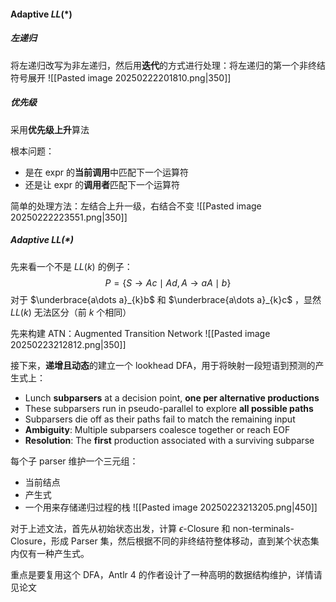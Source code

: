 




#### Adaptive $LL(*)$
##### 左递归
将左递归改写为非左递归，然后用**迭代**的方式进行处理：将左递归的第一个非终结符号展开
![[Pasted image 20250222201810.png|350]]
##### 优先级
采用**优先级上升**算法

根本问题：
- 是在 expr 的**当前调用**中匹配下一个运算符
- 还是让 expr 的**调用者**匹配下一个运算符

简单的处理方法：左结合上升一级，右结合不变
![[Pasted image 20250222223551.png|350]]

##### Adaptive $LL(*)$
先来看一个不是 $LL(k)$ 的例子：
$$P=\{S\to Ac\mid Ad,A\to aA\mid b\}$$
对于 $\underbrace{a\dots a}_{k}b$ 和 $\underbrace{a\dots a}_{k}c$ ，显然 $LL(k)$ 无法区分（前 $k$ 个相同）

先来构建 ATN：Augmented Transition  Network
![[Pasted image 20250223212812.png|350]]

接下来，**递增且动态**的建立一个 lookhead DFA，用于将映射一段短语到预测的产生式上：
- Lunch **subparsers** at a decision point, **one per alternative productions**
- These subparsers run in pseudo-parallel to explore **all possible paths**
- Subparsers die off as their paths fail to match the remaining input
- **Ambiguity**: Multiple subparsers coalesce together or reach EOF 
- **Resolution**: The **first** production associated with a surviving subparse

每个子 parser 维护一个三元组：
- 当前结点
- 产生式
- 一个用来存储递归过程的栈
![[Pasted image 20250223213205.png|450]]

对于上述文法，首先从初始状态出发，计算 $\epsilon$-Closure 和 non-terminals-Closure，形成 Parser 集，然后根据不同的非终结符整体移动，直到某个状态集内仅有一种产生式。

重点是要复用这个 DFA，Antlr 4 的作者设计了一种高明的数据结构维护，详情请见论文

